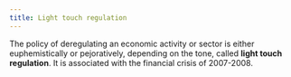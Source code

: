 ```yaml
---
title: Light touch regulation
---
```


The policy of deregulating an economic activity or sector is either euphemistically or pejoratively, depending on the tone, called **light touch regulation**. It is associated with the financial crisis of 2007-2008.
